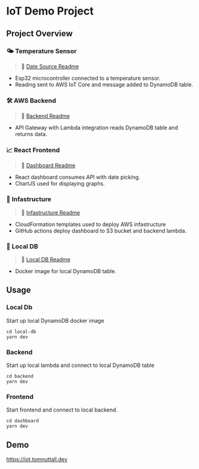 # IoT Demo Project

## Project Overview

### :sun_behind_small_cloud: Temperature Sensor

> :book: [Date Source Readme](microcontroller/README.md)

- Esp32 microcontroller connected to a temperature sensor.
- Reading sent to AWS IoT Core and message added to DynamoDB table.

### 🛠️ AWS Backend

> :book: [Backend Readme](backend/README.md)

- API Gateway with Lambda integration reads DynamoDB table and returns data.

### 📈 React Frontend

> :book: [Dashboard Readme](dashboard/README.md)

- React dashboard consumes API with date picking.
- ChartJS used for displaying graphs.

### :bricks: Infastructure

> :book: [Infastructure Readme](infastructure/README.md)

- CloudFormation templates used to deploy AWS infastructure
- GitHub actions deploy dashboard to S3 bucket and backend lambda.

### :bricks: Local DB

> :book: [Local DB Readme](local-db/README.md)

- Docker image for local DynamoDB table.

## Usage

### Local Db

Start up local DynamoDB docker image

```
cd local-db
yarn dev
```

### Backend

Start up local lambda and connect to local DynamoDB table

```
cd backend
yarn dev
```

### Frontend

Start frontend and connect to local backend.

```
cd dashboard
yarn dev
```

## Demo

https://iot.tomnuttall.dev

